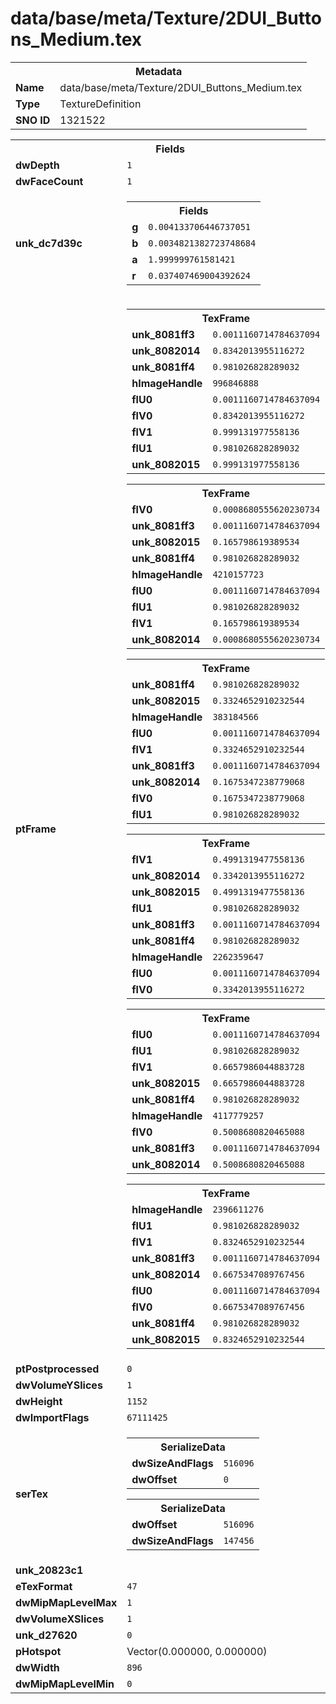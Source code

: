<h1>data/base/meta/Texture/2DUI_Buttons_Medium.tex</h1><table><tr><th colspan="100%">Metadata</th></tr><tr><td><b>Name</b></td><td>data/base/meta/Texture/2DUI_Buttons_Medium.tex</td></tr><tr><td><b>Type</b></td><td>TextureDefinition</td></tr><tr><td><b>SNO ID</b></td><td>1321522</td></tr></table>

<table><tr><th colspan="100%">Fields</th></tr><tr><td><b>dwDepth</b></td><td><code>1</code></td></tr><tr><td><b>dwFaceCount</b></td><td><code>1</code></td></tr><tr><td><b>unk_dc7d39c</b></td><td><table><tr><th colspan="100%">Fields</th></tr><tr><td><b>g</b></td><td><code>0.004133706446737051</code></td></tr><tr><td><b>b</b></td><td><code>0.0034821382723748684</code></td></tr><tr><td><b>a</b></td><td><code>1.999999761581421</code></td></tr><tr><td><b>r</b></td><td><code>0.037407469004392624</code></td></tr></table>

</td></tr><tr><td><b>ptFrame</b></td><td><table><tr><th colspan="100%">TexFrame</th></tr><tr><td><b>unk_8081ff3</b></td><td><code>0.0011160714784637094</code></td></tr><tr><td><b>unk_8082014</b></td><td><code>0.8342013955116272</code></td></tr><tr><td><b>unk_8081ff4</b></td><td><code>0.981026828289032</code></td></tr><tr><td><b>hImageHandle</b></td><td><code>996846888</code></td></tr><tr><td><b>flU0</b></td><td><code>0.0011160714784637094</code></td></tr><tr><td><b>flV0</b></td><td><code>0.8342013955116272</code></td></tr><tr><td><b>flV1</b></td><td><code>0.999131977558136</code></td></tr><tr><td><b>flU1</b></td><td><code>0.981026828289032</code></td></tr><tr><td><b>unk_8082015</b></td><td><code>0.999131977558136</code></td></tr></table>


<table><tr><th colspan="100%">TexFrame</th></tr><tr><td><b>flV0</b></td><td><code>0.0008680555620230734</code></td></tr><tr><td><b>unk_8081ff3</b></td><td><code>0.0011160714784637094</code></td></tr><tr><td><b>unk_8082015</b></td><td><code>0.165798619389534</code></td></tr><tr><td><b>unk_8081ff4</b></td><td><code>0.981026828289032</code></td></tr><tr><td><b>hImageHandle</b></td><td><code>4210157723</code></td></tr><tr><td><b>flU0</b></td><td><code>0.0011160714784637094</code></td></tr><tr><td><b>flU1</b></td><td><code>0.981026828289032</code></td></tr><tr><td><b>flV1</b></td><td><code>0.165798619389534</code></td></tr><tr><td><b>unk_8082014</b></td><td><code>0.0008680555620230734</code></td></tr></table>


<table><tr><th colspan="100%">TexFrame</th></tr><tr><td><b>unk_8081ff4</b></td><td><code>0.981026828289032</code></td></tr><tr><td><b>unk_8082015</b></td><td><code>0.3324652910232544</code></td></tr><tr><td><b>hImageHandle</b></td><td><code>383184566</code></td></tr><tr><td><b>flU0</b></td><td><code>0.0011160714784637094</code></td></tr><tr><td><b>flV1</b></td><td><code>0.3324652910232544</code></td></tr><tr><td><b>unk_8081ff3</b></td><td><code>0.0011160714784637094</code></td></tr><tr><td><b>unk_8082014</b></td><td><code>0.1675347238779068</code></td></tr><tr><td><b>flV0</b></td><td><code>0.1675347238779068</code></td></tr><tr><td><b>flU1</b></td><td><code>0.981026828289032</code></td></tr></table>


<table><tr><th colspan="100%">TexFrame</th></tr><tr><td><b>flV1</b></td><td><code>0.4991319477558136</code></td></tr><tr><td><b>unk_8082014</b></td><td><code>0.3342013955116272</code></td></tr><tr><td><b>unk_8082015</b></td><td><code>0.4991319477558136</code></td></tr><tr><td><b>flU1</b></td><td><code>0.981026828289032</code></td></tr><tr><td><b>unk_8081ff3</b></td><td><code>0.0011160714784637094</code></td></tr><tr><td><b>unk_8081ff4</b></td><td><code>0.981026828289032</code></td></tr><tr><td><b>hImageHandle</b></td><td><code>2262359647</code></td></tr><tr><td><b>flU0</b></td><td><code>0.0011160714784637094</code></td></tr><tr><td><b>flV0</b></td><td><code>0.3342013955116272</code></td></tr></table>


<table><tr><th colspan="100%">TexFrame</th></tr><tr><td><b>flU0</b></td><td><code>0.0011160714784637094</code></td></tr><tr><td><b>flU1</b></td><td><code>0.981026828289032</code></td></tr><tr><td><b>flV1</b></td><td><code>0.6657986044883728</code></td></tr><tr><td><b>unk_8082015</b></td><td><code>0.6657986044883728</code></td></tr><tr><td><b>unk_8081ff4</b></td><td><code>0.981026828289032</code></td></tr><tr><td><b>hImageHandle</b></td><td><code>4117779257</code></td></tr><tr><td><b>flV0</b></td><td><code>0.5008680820465088</code></td></tr><tr><td><b>unk_8081ff3</b></td><td><code>0.0011160714784637094</code></td></tr><tr><td><b>unk_8082014</b></td><td><code>0.5008680820465088</code></td></tr></table>


<table><tr><th colspan="100%">TexFrame</th></tr><tr><td><b>hImageHandle</b></td><td><code>2396611276</code></td></tr><tr><td><b>flU1</b></td><td><code>0.981026828289032</code></td></tr><tr><td><b>flV1</b></td><td><code>0.8324652910232544</code></td></tr><tr><td><b>unk_8081ff3</b></td><td><code>0.0011160714784637094</code></td></tr><tr><td><b>unk_8082014</b></td><td><code>0.6675347089767456</code></td></tr><tr><td><b>flU0</b></td><td><code>0.0011160714784637094</code></td></tr><tr><td><b>flV0</b></td><td><code>0.6675347089767456</code></td></tr><tr><td><b>unk_8081ff4</b></td><td><code>0.981026828289032</code></td></tr><tr><td><b>unk_8082015</b></td><td><code>0.8324652910232544</code></td></tr></table>


</td></tr><tr><td><b>ptPostprocessed</b></td><td><code>0</code></td></tr><tr><td><b>dwVolumeYSlices</b></td><td><code>1</code></td></tr><tr><td><b>dwHeight</b></td><td><code>1152</code></td></tr><tr><td><b>dwImportFlags</b></td><td><code>67111425</code></td></tr><tr><td><b>serTex</b></td><td><table><tr><th colspan="100%">SerializeData</th></tr><tr><td><b>dwSizeAndFlags</b></td><td><code>516096</code></td></tr><tr><td><b>dwOffset</b></td><td><code>0</code></td></tr></table>


<table><tr><th colspan="100%">SerializeData</th></tr><tr><td><b>dwOffset</b></td><td><code>516096</code></td></tr><tr><td><b>dwSizeAndFlags</b></td><td><code>147456</code></td></tr></table>


</td></tr><tr><td><b>unk_20823c1</b></td><td></td></tr><tr><td><b>eTexFormat</b></td><td><code>47</code></td></tr><tr><td><b>dwMipMapLevelMax</b></td><td><code>1</code></td></tr><tr><td><b>dwVolumeXSlices</b></td><td><code>1</code></td></tr><tr><td><b>unk_d27620</b></td><td><code>0</code></td></tr><tr><td><b>pHotspot</b></td><td>Vector(0.000000, 0.000000)</td></tr><tr><td><b>dwWidth</b></td><td><code>896</code></td></tr><tr><td><b>dwMipMapLevelMin</b></td><td><code>0</code></td></tr></table>

